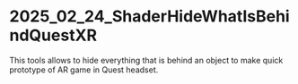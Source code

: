 # 2025_02_24_ShaderHideWhatIsBehindQuestXR
This tools allows to hide everything that is behind an object to make quick prototype of AR game in Quest headset.
